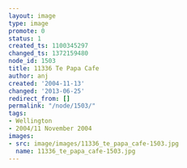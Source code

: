 ```yaml
---
layout: image
type: image
promote: 0
status: 1
created_ts: 1100345297
changed_ts: 1372159480
node_id: 1503
title: 11336 Te Papa Cafe
author: anj
created: '2004-11-13'
changed: '2013-06-25'
redirect_from: []
permalink: "/node/1503/"
tags:
- Wellington
- 2004/11 November 2004
images:
- src: image/images/11336_te_papa_cafe-1503.jpg
  name: 11336_te_papa_cafe-1503.jpg
---
```


